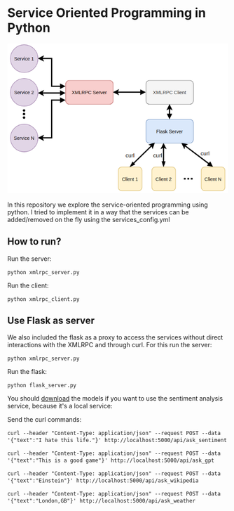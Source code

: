 # Service Oriented Programming in Python
![Alt text](xmlrpc_diagram1.png)

In this repository we explore the service-oriented programming using python. I tried to
implement it in a way that the services can be added/removed on the fly using the services_config.yml

## How to run?
Run the server:
```
python xmlrpc_server.py
```

Run the client:
```
python xmlrpc_client.py
```


## Use Flask as server
We also included the flask as a proxy to access the services without direct interactions with the XMLRPC and through 
curl. For this run the server:
```
python xmlrpc_server.py
```
Run the flask:
```
python flask_server.py
```
You should [download](https://github.com/roholazandie/sentiment_classification) the models if you want to use the sentiment analysis service, because it's a local service:

Send the curl commands:
```
curl --header "Content-Type: application/json" --request POST --data '{"text":"I hate this life."}' http://localhost:5000/api/ask_sentiment
```
```
curl --header "Content-Type: application/json" --request POST --data '{"text":"This is a good game"}' http://localhost:5000/api/ask_gpt
```
```
curl --header "Content-Type: application/json" --request POST --data '{"text":"Einstein"}' http://localhost:5000/api/ask_wikipedia
```
```
curl --header "Content-Type: application/json" --request POST --data '{"text":"London,GB"}' http://localhost:5000/api/ask_weather
```
